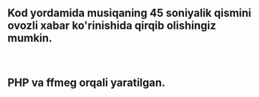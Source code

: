 <h2>Kod yordamida musiqaning 45 soniyalik qismini ovozli xabar ko'rinishida qirqib olishingiz mumkin.</h2>
<br><h2>PHP va ffmeg orqali yaratilgan.</h2>
